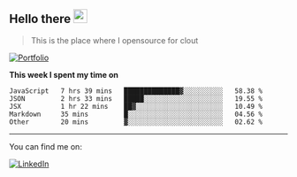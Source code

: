 <h2>Hello there <img src="https://camo.githubusercontent.com/2019d90b5d6b109833b6e130852e36fce013bb14/68747470733a2f2f63756c746f667468657061727479706172726f742e636f6d2f706172726f74732f68642f6c6170746f705f706172726f742e676966" width="25px"></h2>

>This is the place where I opensource for clout

[![Portfolio](https://img.shields.io/badge/web-portfolio-black)](https://izqalan.github.io/?utm_source=github&utm_medium=social&utm_campaign=portfolio)

**This week I spent my time on**
<!--START_SECTION:waka-->
```text
JavaScript   7 hrs 39 mins   ██████████████▓░░░░░░░░░░   58.38 % 
JSON         2 hrs 33 mins   █████░░░░░░░░░░░░░░░░░░░░   19.55 % 
JSX          1 hr 22 mins    ██▓░░░░░░░░░░░░░░░░░░░░░░   10.49 % 
Markdown     35 mins         █░░░░░░░░░░░░░░░░░░░░░░░░   04.56 % 
Other        20 mins         ▓░░░░░░░░░░░░░░░░░░░░░░░░   02.62 % 
```
<!--END_SECTION:waka-->
___

You can find me on:

[![LinkedIn](https://img.omvr.io/linkedin.svg)](https://www.linkedin.com/in/izqalan/)
